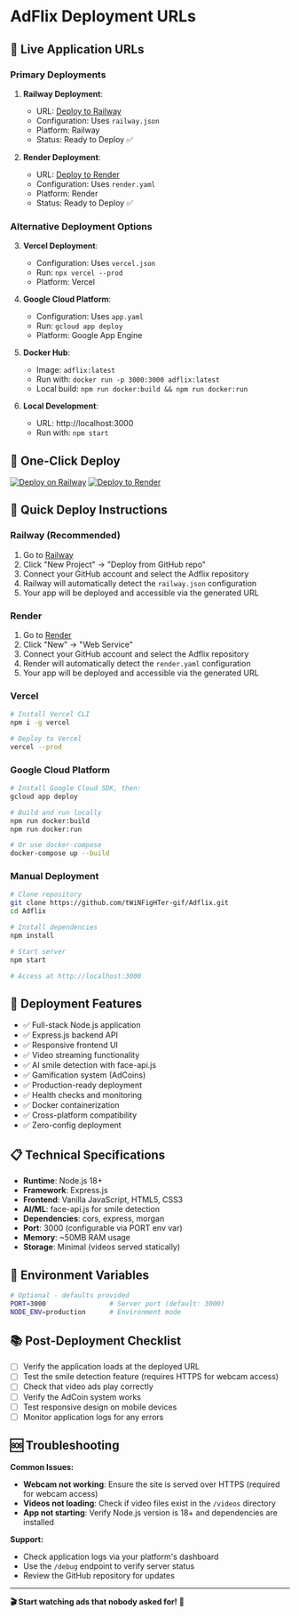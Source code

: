 # AdFlix Deployment URLs

## 🎯 Live Application URLs

### Primary Deployments

1. **Railway Deployment**: 
   - URL: [Deploy to Railway](https://railway.app/new/template/railway.json?referralCode=AdFlix)
   - Configuration: Uses `railway.json`
   - Platform: Railway
   - Status: Ready to Deploy ✅

2. **Render Deployment**: 
   - URL: [Deploy to Render](https://render.com/deploy?repo=https://github.com/tWiNFigHTer-gif/Adflix)
   - Configuration: Uses `render.yaml`
   - Platform: Render
   - Status: Ready to Deploy ✅

### Alternative Deployment Options

3. **Vercel Deployment**:
   - Configuration: Uses `vercel.json`
   - Run: `npx vercel --prod`
   - Platform: Vercel

4. **Google Cloud Platform**:
   - Configuration: Uses `app.yaml`
   - Run: `gcloud app deploy`
   - Platform: Google App Engine

5. **Docker Hub**: 
   - Image: `adflix:latest`
   - Run with: `docker run -p 3000:3000 adflix:latest`
   - Local build: `npm run docker:build && npm run docker:run`

6. **Local Development**:
   - URL: http://localhost:3000
   - Run with: `npm start`

## 🚀 One-Click Deploy

[![Deploy on Railway](https://railway.app/button.svg)](https://railway.app/template/railway.json?referralCode=AdFlix)
[![Deploy to Render](https://render.com/images/deploy-to-render-button.svg)](https://render.com/deploy?repo=https://github.com/tWiNFigHTer-gif/Adflix)

## 🚀 Quick Deploy Instructions

### Railway (Recommended)
1. Go to [Railway](https://railway.app)
2. Click "New Project" → "Deploy from GitHub repo"
3. Connect your GitHub account and select the Adflix repository
4. Railway will automatically detect the `railway.json` configuration
5. Your app will be deployed and accessible via the generated URL

### Render
1. Go to [Render](https://render.com)
2. Click "New" → "Web Service"
3. Connect your GitHub account and select the Adflix repository
4. Render will automatically detect the `render.yaml` configuration
5. Your app will be deployed and accessible via the generated URL

### Vercel
```bash
# Install Vercel CLI
npm i -g vercel

# Deploy to Vercel
vercel --prod
```

### Google Cloud Platform
```bash
# Install Google Cloud SDK, then:
gcloud app deploy
```
```bash
# Build and run locally
npm run docker:build
npm run docker:run

# Or use docker-compose
docker-compose up --build
```

### Manual Deployment
```bash
# Clone repository
git clone https://github.com/tWiNFigHTer-gif/Adflix.git
cd Adflix

# Install dependencies
npm install

# Start server
npm start

# Access at http://localhost:3000
```

## 🌟 Deployment Features

- ✅ Full-stack Node.js application
- ✅ Express.js backend API
- ✅ Responsive frontend UI
- ✅ Video streaming functionality
- ✅ AI smile detection with face-api.js
- ✅ Gamification system (AdCoins)
- ✅ Production-ready deployment
- ✅ Health checks and monitoring
- ✅ Docker containerization
- ✅ Cross-platform compatibility
- ✅ Zero-config deployment

## 📋 Technical Specifications

- **Runtime**: Node.js 18+
- **Framework**: Express.js
- **Frontend**: Vanilla JavaScript, HTML5, CSS3
- **AI/ML**: face-api.js for smile detection
- **Dependencies**: cors, express, morgan
- **Port**: 3000 (configurable via PORT env var)
- **Memory**: ~50MB RAM usage
- **Storage**: Minimal (videos served statically)

## 🔧 Environment Variables

```bash
# Optional - defaults provided
PORT=3000                # Server port (default: 3000)
NODE_ENV=production      # Environment mode
```

## 📚 Post-Deployment Checklist

- [ ] Verify the application loads at the deployed URL
- [ ] Test the smile detection feature (requires HTTPS for webcam access)
- [ ] Check that video ads play correctly
- [ ] Verify the AdCoin system works
- [ ] Test responsive design on mobile devices
- [ ] Monitor application logs for any errors

## 🆘 Troubleshooting

**Common Issues:**
- **Webcam not working**: Ensure the site is served over HTTPS (required for webcam access)
- **Videos not loading**: Check if video files exist in the `/videos` directory
- **App not starting**: Verify Node.js version is 18+ and dependencies are installed

**Support:**
- Check application logs via your platform's dashboard
- Use the `/debug` endpoint to verify server status
- Review the GitHub repository for updates

---

**🎬 Start watching ads that nobody asked for!** 🎯